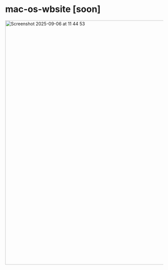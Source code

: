 # mac-os-wbsite [soon]
<img width="1236" height="780" alt="Screenshot 2025-09-06 at 11 44 53" src="https://github.com/user-attachments/assets/0fa15d3a-9011-4cfd-b4ef-047bfa416380" />
